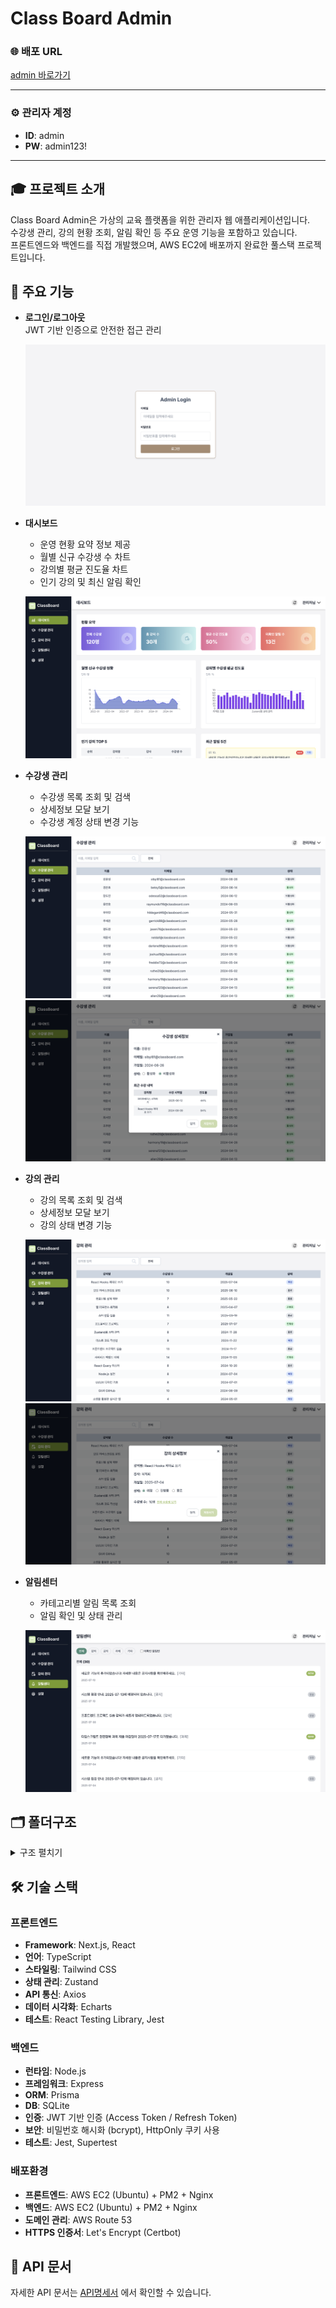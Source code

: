 # Class Board Admin

### 🌐 배포 URL

[admin 바로가기](https://classboard.shop/)

---

### ⚙️ 관리자 계정

- **ID**: admin
- **PW**: admin123!

---

## 🎓 프로젝트 소개

Class Board Admin은 가상의 교육 플랫폼을 위한 관리자 웹 애플리케이션입니다.  
수강생 관리, 강의 현황 조회, 알림 확인 등 주요 운영 기능을 포함하고 있습니다.  
프론트엔드와 백엔드를 직접 개발했으며, AWS EC2에 배포까지 완료한 풀스택 프로젝트입니다.

## 📌 주요 기능

- **로그인/로그아웃**  
  JWT 기반 인증으로 안전한 접근 관리

  ![로그인 화면 예시](./client/public/images/login.png)

- **대시보드**

  - 운영 현황 요약 정보 제공
  - 월별 신규 수강생 수 차트
  - 강의별 평균 진도율 차트
  - 인기 강의 및 최신 알림 확인

  ![대시보드 화면 예시](./client/public/images/dashboard.png)

- **수강생 관리**

  - 수강생 목록 조회 및 검색
  - 상세정보 모달 보기
  - 수강생 계정 상태 변경 기능

  ![수강생 관리 화면 예시](./client/public/images/students.png)
  ![수강생 상세 모달 예시](./client/public/images/students-modal.png)

- **강의 관리**

  - 강의 목록 조회 및 검색
  - 상세정보 모달 보기
  - 강의 상태 변경 기능

  ![강의 관리 화면 예시](./client/public/images/courses.png)
  ![강의 상세 모달 예시](./client/public/images/courses-modal.png)

- **알림센터**

  - 카테고리별 알림 목록 조회
  - 알림 확인 및 상태 관리

  ![알림센터 화면 예시](./client/public/images/notifications.png)


## 🗂️ 폴더구조
<details>
<summary> 구조 펼치기 </summary>
  
```
project-root/
├── client/
│   ├── public/
│   │   └── images/
│   │       ├── login.png
│   │       ├── dashboard.png
│   │       └── ...
│   └── src/
│       ├── __tests__/
│       │   ├── components/
│       │   └── pages/
│       ├── api/
│       ├── app/
│       ├── components/
│       ├── constants/
│       ├── hooks/
│       ├── store/
│       ├── styles/
│       ├── types/
│       ├── utils/
│       ├── declarations.d.ts
│       └── setupTests.ts

├── server/
│   ├── src/
│   │   ├── __tests__/
│   │   │   ├── auth.test.ts
│   │   │   ├── courses.test.ts
│   │   │   ├── dashboard.test.ts
│   │   │   ├── notifications.test.ts
│   │   │   └── students.test.ts
│   │   ├── middleware/
│   │   │   └── verifyToken.ts
│   │   ├── routes/
│   │   │   ├── auth.ts
│   │   │   ├── courses.ts
│   │   │   ├── dashboard.ts
│   │   │   ├── notifications.ts
│   │   │   └── students.ts
│   │   ├── app.ts
│   │   ├── index.ts
│   │   └── prismaClient.ts
│   ├── scripts/
│   │   ├── seedAdmin.ts
│   │   ├── seedEnrollments.ts
│   │   ├── seedLectures.ts
│   │   ├── seedNotifications.ts
│   │   └── seedStudents.ts
│   └── prisma/
│       ├── schema.prisma
│       ├── dev.db
│       ├── migration_lock.toml
│       └── migrations/
│           ├── 20250630073133_init/
│           ├── 20250702092943_add_notification/
│           └── 20250702114353_add_cascade_to_enrollment/
```
</details>



## 🛠️ 기술 스택

### 프론트엔드

- **Framework**: Next.js, React
- **언어**: TypeScript
- **스타일링**: Tailwind CSS
- **상태 관리**: Zustand
- **API 통신**: Axios
- **데이터 시각화**: Echarts
- **테스트**: React Testing Library, Jest

### 백엔드

- **런타임**: Node.js
- **프레임워크**: Express
- **ORM**: Prisma
- **DB**: SQLite
- **인증**: JWT 기반 인증 (Access Token / Refresh Token)
- **보안**: 비밀번호 해시화 (bcrypt), HttpOnly 쿠키 사용
- **테스트**: Jest, Supertest

### 배포환경

- **프론트엔드**: AWS EC2 (Ubuntu) + PM2 + Nginx
- **백엔드**: AWS EC2 (Ubuntu) + PM2 + Nginx
- **도메인 관리**: AWS Route 53
- **HTTPS 인증서**: Let's Encrypt (Certbot)

## 📑 API 문서

자세한 API 문서는 [API명세서](https://github.com/yewonni/class-board-admin/wiki) 에서 확인할 수 있습니다.


